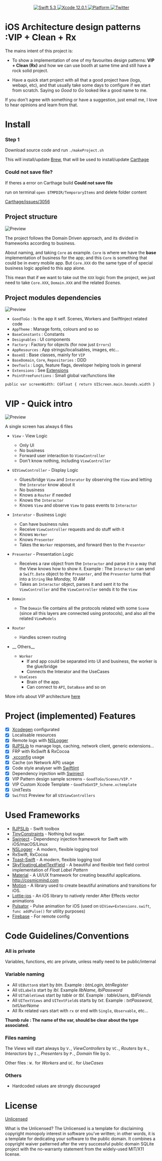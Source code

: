 <p align="center">
   <a href="https://developer.apple.com/swift/">
      <img src="https://img.shields.io/badge/Swift-5.3-orange.svg?style=flat" alt="Swift 5.3">
   </a>
    <a href="https://developer.apple.com/swift/">
      <img src="https://img.shields.io/badge/Xcode-12.0.1-blue.svg" alt="Xcode 12.0.1">
   </a>
   <a href="">
      <img src="https://img.shields.io/cocoapods/p/ValidatedPropertyKit.svg?style=flat" alt="Platform">
   </a>
   <a href="https://twitter.com/ricardo_psantos/">
      <img src="https://img.shields.io/badge/Twitter-@ricardo_psantos-blue.svg?style=flat" alt="Twitter">
   </a>
</p>


# iOS Architecture design patterns :VIP + Clean + Rx

The mains intent of this project is:

* To show a implementation of one of my favourites design patterns: __VIP + Clean (Rx)__ and how we can use booth at same time and still have a rock solid project. 

* Have a quick start project with all that a good project have (logs, webapi, etc), and that usually take some days to configure if we start from scratch. Saying so _Good to Go_ looked like a good name to me.

If you don't agree with something or have a suggestion, just email me, I love to hear opinions and learn from that.

# Install

### Step 1

Download source code and run  `./makeProject.sh`

This will install/update [Brew](https://brew.sh/), that will be used to install/update [Carthage](https://github.com/Carthage/Carthage)

### Could not save file?

If theres a error on Carthage build __Could not save file__

run on terminal `open $TMPDIR/TemporaryItems` and delete folder content

[Carthage/issues/3056](https://github.com/Carthage/Carthage/issues/3056)
 
## Project structure

![Preview](Documents/ReadmeImages/readme_1.png)

The project follows the Domain Driven approach, and its divided in frameworks according to business.

About naming, and taking `Core` as example. `Core` is where we have the __base__ implementation of business for the app; and this `Core` is something that could be in every mobile app. But `Core.XXX` do the same type of  of special business logic applied to this app alone.  

This mean that if we want to take out the `XXX` logic from the project, we just need to take `Core.XXX`, `Domain.XXX` and the related _Scenes_.

## Project modules dependencies

![Preview](Documents/ReadmeImages/readme_4.png)

* `GoodToGo` : Is the app it self. Scenes, Workers and SwiftInject related code
* `AppTheme` : Manage fonts, colours and so so
* `BaseConstants` : Constants
* `Designables` : UI components
* `Factory` : Factory for objects (for now just `Errors`)
* `AppResources` : App strings/localisables, images, etc...
* `BaseUI` : Base classes, mainly for `VIP`
* `BaseDomain`, `Core`, `Repositories` : DDD
* `DevTools` : Logs, feature flags, developer helping tools in general
* `Extensions` : See [Extensions](https://docs.swift.org/swift-book/LanguageGuide/Extensions.html)
* `PointFreeFunctions` : Small global var/functions like

 ```
 public var screenWidth: CGFloat { return UIScreen.main.bounds.width }
 ```

# VIP - Quick intro

![Preview](__Documents__/ReadmeImages/readme_3.png)

A single screen has always 6 files

* `View` - View Logic
    * Only UI
    * No business
    * Forward user interaction to `ViewController`
    * Don't know nothing, including `ViewController`
* `UIViewController` - Display Logic
    * Glues/bridge `View` and `Interator` by observing the `View` and letting the `Interator` know about it
    * No business
    * Knows a `Router` if needed
    * Knows the `Interactor`
    * Knows `View` and observe `View` to pass events to `Interactor`
* `Interator` - Business Logic
    * Can have business rules
    * Receive `ViewController` requests and do stuff with it
    * Knows `Worker` 
    * Knows `Presenter` 
    * Takes the `Worker` responses, and forward then to the `Presenter`
* `Presenter` - Presentation Logic
    * Receives a raw object from the `Interactor` and parse it in a way that the View knows how to show it. Example : The `Interactor` can send a `Swift.Date` object to the `Presenter`, and the `Presenter` turns that into a `String` like _Monday, 10 AM_
    * Takes an `Interactor` object, parses it and sent it to the `ViewController` and the `ViewController` sends it to the `View`
* `Domain` 
    * The `Domain` file contains all the protocols related with some `Scene` (since all this layers are connected using protocols), and also all the related `ViewModels`
* `Router` 
    * Handles screen routing 

* __ Others__    
    * `Worker` 
        * If and app could be separated into UI and business, the worker is the glue/bridge
        * Connects the Interator and the UseCases
    * `UseCases`
        * Brain of the app. 
        * Can connect to `API`, `DataBase` and so on 

More info about VIP architecture [here](https://github.com/ricardopsantos/RJPS_MVPCleanRx/tree/master/__Documents__/Arquitecture)

# Project (implemented) Features

- [x] [Xcodegen](https://github.com/yonaskolb/XcodeGen) configurated
- [x] Localisable resources
- [x] Remote logs with [NSLogger](https://github.com/fpillet/NSLogger)
- [x] [RJPSLib](https://github.com/ricardopsantos/RJPSLib) to manage logs, caching, network client, generic extensions...
- [x] FRP with RxSwift & RxCocoa
- [x] [.xcconfig](https://nshipster.com/xcconfig/) usage
- [x] Cache (on Network API) usage
- [x] Code style analyser with [Swiftlint](https://github.com/realm/SwiftLint)
- [x] Dependency injection with [Swinject](https://github.com/Swinject/Swinject)
- [x] VIP Pattern design sample screens - `GoodToGo/Scenes/VIP.*`
- [x] VIP Custom Xcode Template - `GoodToGoVIP_Schene.xctemplate`
- [x] UnitTests
- [x] `SwiftUI` Preview for all `UIViewControllers`
 
# Used Frameworks

 * [RJPSLib](https://github.com/ricardopsantos/RJPSLib) - Swift toolbox
 * [TinyConstraints](https://github.com/roberthein/TinyConstraints) - Nothing but sugar.
 * [Swinject](https://github.com/Swinject/Swinject) - Dependency injection framework for Swift with iOS/macOS/Linux
 * [NSLogger](https://github.com/fpillet/NSLogger) - A modern, flexible logging tool
 * RxSwift, RxCocoa
 * [Toast-Swift](https://github.com/scalessec/Toast-Swift) - A modern, flexible logging tool
 * [SkyFloatingLabelTextField](https://github.com/Skyscanner/SkyFloatingLabelTextField) - A beautiful and flexible text field control implementation of _Float Label Pattern_
 * [Material](https://github.com/CosmicMind/Material) - A UI/UX framework for creating beautiful applications. http://cosmicmind.com
 * [Motion](https://github.com/CosmicMind/Motion) - A library used to create beautiful animations and transitions for iOS. 
 * [Lottie-ios](https://github.com/airbnb/lottie-ios) - An iOS library to natively render After Effects vector animations
 * [Pulsator](https://github.com/shu223/Pulsator/) - Pulse animation for iOS (used on `UIView+Extensions.swift`, `func addPulse()` for utility purposes)
 * [Firebase](https://firebase.google.com/docs/remote-config) - For remote config

# Code Guidelines/Conventions

### All is private

Variables, functions, etc are private, unless really need to be public/internal

### Variable naming

* All `UIButton`s start by _btn_. Example : _btnLogin_, _btnRegister_
* All `UILabel`s start by _lbl_. Example _llbName_, _lblPassword_
* All `UITableView`s start by _table_ or _tbl_. Example : _tableUsers_, _tblFriends_
* All `UITextViews` and `UITextField`s starts by _txt_. Example : _txtPassword_, _txtUserName_
* All Rx related vars start with `rx` or end with `Single`, `Observable`, etc...

__Thumb rule : The name of the var, should be clear about the type associated.__

### Files naming

The _Views_ will start always by `V.`, _ViewControllers_ by `VC.`, _Routers_ by `R.`, _Interactors_ by `I.`, _Presenters_ by `P.`,  _Domain_ file by `D.` 

Other files : `W.` for _Workers_ and `UC.` for _UseCases_

### Others

* Hardcoded values are strongly discouraged

# License

[Unlicensed](http://unlicense.org)

What is the Unlicensed?
The Unlicensed is a template for disclaiming copyright monopoly interest in software you've written; in other words, it is a template for dedicating your software to the public domain. It combines a copyright waiver patterned after the very successful public domain SQLite project with the no-warranty statement from the widely-used MIT/X11 license.
